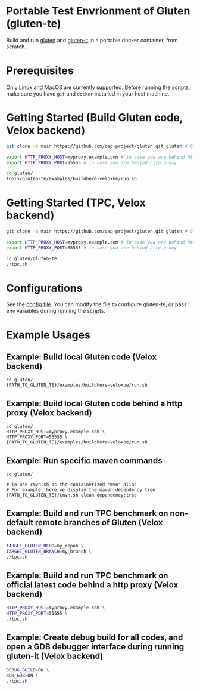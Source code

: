 # Portable Test Envrionment of Gluten (gluten-te)

Build and run [gluten](https://github.com/oap-project/gluten) and [gluten-it](https://github.com/oap-project/gluten/tree/main/tools/gluten-it) in a portable docker container, from scratch.

# Prerequisites

Only Linux and MacOS are currently supported. Before running the scripts, make sure you have `git` and `docker` installed in your host machine.

# Getting Started (Build Gluten code, Velox backend)

```sh
git clone -b main https://github.com/oap-project/gluten.git gluten # Gluten main code

export HTTP_PROXY_HOST=myproxy.example.com # in case you are behind http proxy
export HTTP_PROXY_PORT=55555 # in case you are behind http proxy

cd gluten/
tools/gluten-te/examples/buildhere-veloxbe/run.sh
```

# Getting Started (TPC, Velox backend)

```sh
git clone -b main https://github.com/oap-project/gluten.git gluten # Gluten main code

export HTTP_PROXY_HOST=myproxy.example.com # in case you are behind http proxy
export HTTP_PROXY_PORT=55555 # in case you are behind http proxy

cd gluten/gluten-te
./tpc.sh
```

# Configurations

See the [config file](https://github.com/oap-project/gluten/blob/main/tools/gluten-te/defaults.conf). You can modify the file to configure gluten-te, or pass env variables during running the scripts.

# Example Usages

## Example: Build local Gluten code (Velox backend)

```
cd gluten/
{PATH_TO_GLUTEN_TE}/examples/buildhere-veloxbe/run.sh
```

## Example: Build local Gluten code behind a http proxy (Velox backend)

```
cd gluten/
HTTP_PROXY_HOST=myproxy.example.com \
HTTP_PROXY_PORT=55555 \
{PATH_TO_GLUTEN_TE}/examples/buildhere-veloxbe/run.sh
```

## Example: Run specific maven commands

```
cd gluten/

# To use cmvn.sh as the containerized "mvn" alias
# For example, here we display the maven dependency tree
{PATH_TO_GLUTEN_TE}/cmvn.sh clean dependency:tree
```

## Example: Build and run TPC benchmark on non-default remote branches of Gluten (Velox backend)

```sh
TARGET_GLUTEN_REPO=my_repoh \
TARGET_GLUTEN_BRANCH=my_branch \
./tpc.sh
```

## Example: Build and run TPC benchmark on official latest code behind a http proxy (Velox backend)

```sh
HTTP_PROXY_HOST=myproxy.example.com \
HTTP_PROXY_PORT=55555 \
./tpc.sh
```

## Example: Create debug build for all codes, and open a GDB debugger interface during running gluten-it (Velox backend)

```sh
DEBUG_BUILD=ON \
RUN_GDB=ON \
./tpc.sh
```
